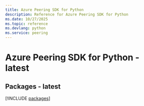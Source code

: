 ```yaml
---
title: Azure Peering SDK for Python
description: Reference for Azure Peering SDK for Python
ms.date: 10/27/2025
ms.topic: reference
ms.devlang: python
ms.service: peering
---
```

# Azure Peering SDK for Python - latest
## Packages - latest
[!INCLUDE [packages](peering-index.md)]